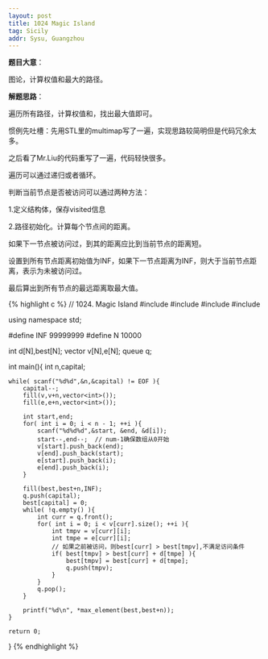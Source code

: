 ```yaml
---
layout: post
title: 1024 Magic Island
tag: Sicily
addr: Sysu, Guangzhou
---
```


__题目大意__：

图论，计算权值和最大的路径。

__解题思路__：

遍历所有路径，计算权值和，找出最大值即可。

惯例先吐槽：先用STL里的multimap写了一遍，实现思路较简明但是代码冗余太多。

之后看了Mr.Liu的代码重写了一遍，代码轻快很多。

遍历可以通过递归或者循环。

判断当前节点是否被访问可以通过两种方法：

1.定义结构体，保存visited信息

2.路径初始化。计算每个节点间的距离。

如果下一节点被访问过，到其的距离应比到当前节点的距离短。

设置到所有节点距离初始值为INF，如果下一节点距离为INF，则大于当前节点距离，表示为未被访问过。

最后算出到所有节点的最远距离取最大值。

{% highlight c %}
// 1024. Magic Island
#include <cstdio>
#include <queue>
#include <vector>
#include <algorithm>

using namespace std;

#define INF 99999999
#define N 10000

int d[N],best[N];
vector<int> v[N],e[N];
queue<int> q;

int main(){
    int n,capital;

    while( scanf("%d%d",&n,&capital) != EOF ){
        capital--;
        fill(v,v+n,vector<int>());
        fill(e,e+n,vector<int>());

        int start,end;
        for( int i = 0; i < n - 1; ++i ){
            scanf("%d%d%d",&start, &end, &d[i]);
            start--,end--;  // num-1确保数组从0开始
            v[start].push_back(end);
            v[end].push_back(start);
            e[start].push_back(i);
            e[end].push_back(i);
        }

        fill(best,best+n,INF);
        q.push(capital);
        best[capital] = 0;
        while( !q.empty() ){
            int curr = q.front();
            for( int i = 0; i < v[curr].size(); ++i ){
                int tmpv = v[curr][i];
                int tmpe = e[curr][i];
                // 如果之前被访问，则best[curr] > best[tmpv],不满足访问条件
                if( best[tmpv] > best[curr] + d[tmpe] ){
                    best[tmpv] = best[curr] + d[tmpe];
                    q.push(tmpv);
                }
            }
            q.pop();
        }

        printf("%d\n", *max_element(best,best+n));
    }

    return 0;
}
{% endhighlight %}